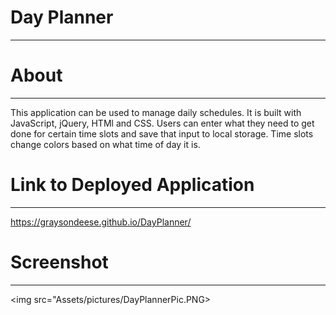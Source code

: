 # Day Planner
****
# About
****
This application can be used to manage daily schedules. It is built with JavaScript, jQuery, HTMl and CSS. Users can enter what they need to get done for certain time slots and save that input to local storage. Time slots change colors based on what time of day it is.
# Link to Deployed Application
****
https://graysondeese.github.io/DayPlanner/
# Screenshot
***
<img src="Assets/pictures/DayPlannerPic.PNG>

    